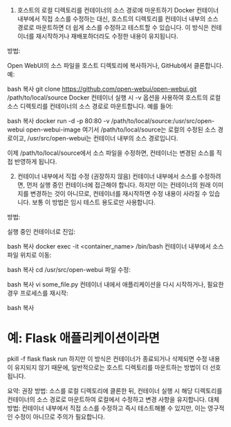 1. 호스트의 로컬 디렉토리를 컨테이너의 소스 경로에 마운트하기
Docker 컨테이너 내부에서 직접 소스를 수정하는 대신, 호스트의 디렉토리를 컨테이너 내부의 소스 경로로 마운트하면 더 쉽게 소스를 수정하고 테스트할 수 있습니다. 이 방식은 컨테이너를 재시작하거나 재배포하더라도 수정한 내용이 유지됩니다.

방법:

Open WebUI의 소스 파일을 호스트 디렉토리에 복사하거나, GitHub에서 클론합니다.
예:

bash
복사
git clone https://github.com/open-webui/open-webui.git /path/to/local/source
Docker 컨테이너 실행 시 -v 옵션을 사용하여 호스트의 로컬 소스 디렉토리를 컨테이너의 소스 경로로 마운트합니다. 예를 들어:

bash
복사
docker run -d -p 80:80 -v /path/to/local/source:/usr/src/open-webui open-webui-image
여기서 /path/to/local/source는 로컬의 수정된 소스 경로이고, /usr/src/open-webui는 컨테이너 내부의 소스 경로입니다.

이제 /path/to/local/source에서 소스 파일을 수정하면, 컨테이너는 변경된 소스를 직접 반영하게 됩니다.

2. 컨테이너 내부에서 직접 수정 (권장하지 않음)
컨테이너 내부에서 소스를 수정하려면, 먼저 실행 중인 컨테이너에 접근해야 합니다. 하지만 이는 컨테이너의 원래 이미지를 변경하는 것이 아니므로, 컨테이너를 재시작하면 수정 내용이 사라질 수 있습니다. 보통 이 방법은 임시 테스트 용도로만 사용합니다.

방법:

실행 중인 컨테이너로 진입:

bash
복사
docker exec -it <container_name> /bin/bash
컨테이너 내부에서 소스 파일 위치로 이동:

bash
복사
cd /usr/src/open-webui
파일 수정:

bash
복사
vi some_file.py
컨테이너 내에서 애플리케이션을 다시 시작하거나, 필요한 경우 프로세스를 재시작:

bash
복사
# 예: Flask 애플리케이션이라면
pkill -f flask
flask run
하지만 이 방식은 컨테이너가 종료되거나 삭제되면 수정 내용이 유지되지 않기 때문에, 일반적으로는 호스트 디렉토리를 마운트하는 방법이 더 선호됩니다.

요약:
권장 방법:
소스를 로컬 디렉토리에 클론한 뒤, 컨테이너 실행 시 해당 디렉토리를 컨테이너의 소스 경로로 마운트하여 로컬에서 수정하고 변경 사항을 유지합니다.
대체 방법:
컨테이너 내부에서 직접 소스를 수정하고 즉시 테스트해볼 수 있지만, 이는 영구적인 수정이 아니므로 주의가 필요합니다.
